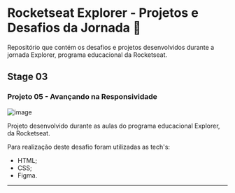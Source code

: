 # Rocketseat Explorer - Projetos e Desafios da Jornada 🚀
Repositório que contém os desafios e projetos desenvolvidos durante a jornada Explorer, programa educacional da Rocketseat.

## Stage 03
### Projeto 05 - Avançando na Responsividade

![image](https://github.com/LokullTZ/Rocketseat_Explorer/assets/53799184/1cb02961-4492-4700-a866-af9ed98582b0)


Projeto desenvolvido durante as aulas do programa educacional Explorer, da Rocketseat.

Para realização deste desafio foram utilizadas as tech's:

- HTML;
- CSS;
- Figma.

***
